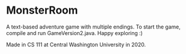 # MonsterRoom

A text-based adventure game with multiple endings.
To start the game, compile and run GameVersion2.java.
Happy exploring :)

Made in CS 111 at Central Washington University in 2020.
